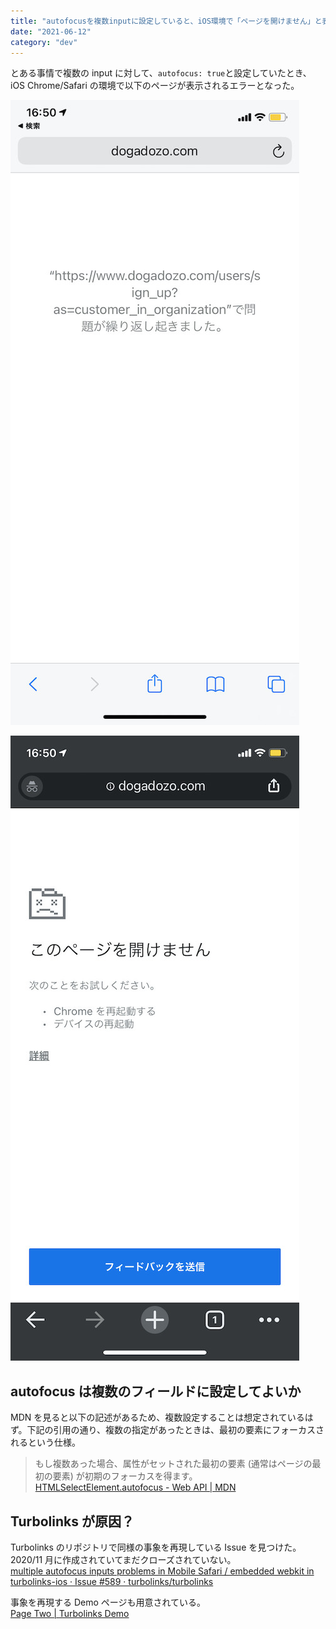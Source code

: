 ```yaml
---
title: "autofocusを複数inputに設定していると、iOS環境で「ページを開けません」と表示される"
date: "2021-06-12"
category: "dev"
---
```


とある事情で複数の input に対して、`autofocus: true`と設定していたとき、iOS Chrome/Safari の環境で以下のページが表示されるエラーとなった。

![](ios-safari-error.jpeg)

![](ios-chrome-error.jpeg)

## autofocus は複数のフィールドに設定してよいか

MDN を見ると以下の記述があるため、複数設定することは想定されているはず。下記の引用の通り、複数の指定があったときは、最初の要素にフォーカスされるという仕様。

> もし複数あった場合、属性がセットされた最初の要素 (通常はページの最初の要素) が初期のフォーカスを得ます。
> [HTMLSelectElement.autofocus - Web API | MDN](https://developer.mozilla.org/ja/docs/Web/API/HTMLSelectElement/autofocus)

## Turbolinks が原因？

Turbolinks のリポジトリで同様の事象を再現している Issue を見つけた。2020/11 月に作成されていてまだクローズされていない。  
[multiple autofocus inputs problems in Mobile Safari / embedded webkit in turbolinks-ios · Issue #589 · turbolinks/turbolinks](https://github.com/turbolinks/turbolinks/issues/589)

事象を再現する Demo ページも用意されている。  
[Page Two | Turbolinks Demo](https://turbolinks-ios14-autofocus.glitch.me/two.html)
